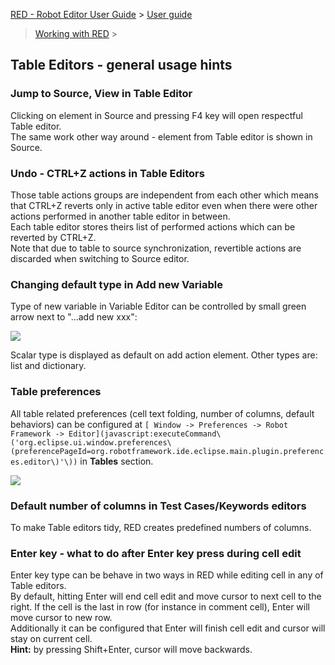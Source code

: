 [RED - Robot Editor User Guide](..\\..\\) > [User guide](..\\user_guide.md)
> [Working with RED](..\\working_with_RED.md) >

## Table Editors - general usage hints

### Jump to Source, View in Table Editor

Clicking on element in Source and pressing F4 key will open respectful Table
editor.  
The same work other way around - element from Table editor is shown in Source.

### Undo - CTRL+Z actions in Table Editors

Those table actions groups are independent from each other which means that
CTRL+Z reverts only in active table editor even when there were other actions
performed in another table editor in between.  
Each table editor stores theirs list of performed actions which can be
reverted by CTRL+Z.  
Note that due to table to source synchronization, revertible actions are
discarded when switching to Source editor.

### Changing default type in Add new Variable

Type of new variable in Variable Editor can be controlled by small green arrow
next to "...add new xxx":  
  
![](images/add_new_var.png)  
  
Scalar type is displayed as default on add action element. Other types are:
list and dictionary.  

### Table preferences

All table related preferences (cell text folding, number of columns, default
behaviors) can be configured at `[ Window -> Preferences -> Robot Framework ->
Editor](javascript:executeCommand\('org.eclipse.ui.window.preferences\(preferencePageId=org.robotframework.ide.eclipse.main.plugin.preferences.editor\)'\))`
in **Tables** section.  
  
![](images/table_preferences.png)  
  

### Default number of columns in Test Cases/Keywords editors

To make Table editors tidy, RED creates predefined numbers of columns.  

### Enter key - what to do after Enter key press during cell edit

Enter key type can be behave in two ways in RED while editing cell in any of
Table editors.  
By default, hitting Enter will end cell edit and move cursor to next cell to
the right. If the cell is the last in row (for instance in comment cell),
Enter will move cursor to new row.  
Additionally it can be configured that Enter will finish cell edit and cursor
will stay on current cell.  
**Hint:** by pressing Shift+Enter, cursor will move backwards.

